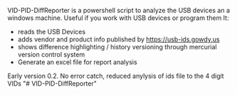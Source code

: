 VID-PID-DiffReporter is a powershell script to analyze the USB devices an a windows machine.
Useful if you work with USB devices or program them
It:
- reads the USB Devices
- adds vendor and product info published by https://usb-ids.gowdy.us 
- shows difference highlighting / history versioning through mercurial version control system
- Generate an excel file for report analysis

Early version 0.2. No error catch, reduced anylysis of ids file to the 4 digit VIDs 
 "# VID-PID-DiffReporter" 
